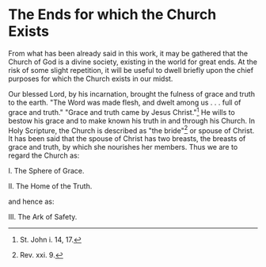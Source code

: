 # The Ends for which the Church Exists

From what has been already said in this work, it may be gathered that the Church of God is a divine society, existing in the world for great ends. At the risk of some slight repetition, it will be useful to dwell briefly upon the chief purposes for which the Church exists in our midst.

Our blessed Lord, by his incarnation, brought the fulness of grace and truth to the earth. "The Word was made flesh, and dwelt among us . . . full of grace and truth." "Grace and truth came by Jesus Christ."[^1] He wills to bestow his grace and to make known his truth in and through his Church. In Holy Scripture, the Church is described as "the bride"[^2] or spouse of Christ. It has been said that the spouse of Christ has two breasts, the breasts of grace and truth, by which she nourishes her members. Thus we are to regard the Church as:

I. The Sphere of Grace.

II. The Home of the Truth.

   and hence as:

III. The Ark of Safety.

[^1]: St. John i. 14, 17.
[^2]: Rev. xxi. 9.
